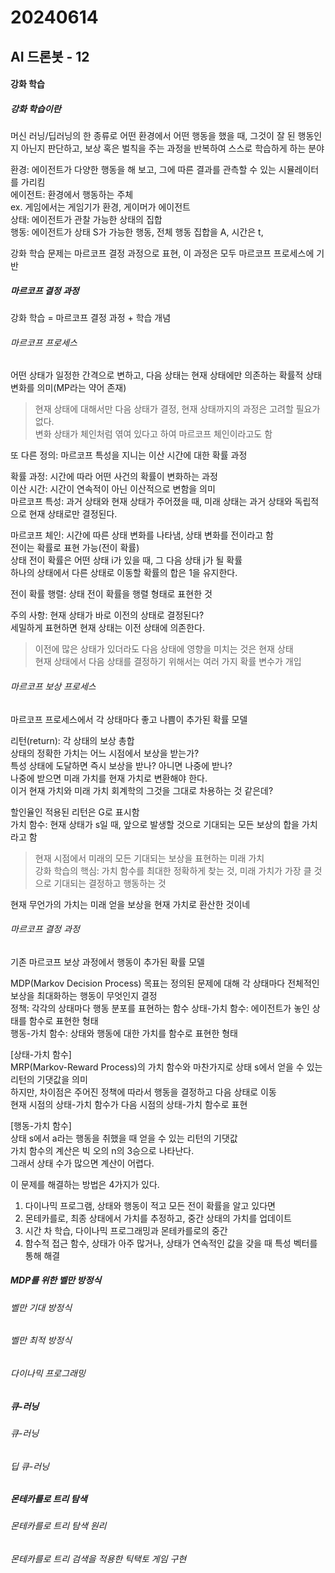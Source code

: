 # 20240614
## AI 드론봇 - 12


#### 강화 학습

##### 강화 학습이란
머신 러닝/딥러닝의 한 종류로 어떤 환경에서 어떤 행동을 했을 때, 그것이 잘 된 행동인지 아닌지 판단하고, 보상 혹은 벌칙을 주는 과정을 반복하여 스스로 학습하게 하는 분야  

환경: 에이전트가 다양한 행동을 해 보고, 그에 따른 결과를 관측할 수 있는 시뮬레이터를 가리킴  
에이전트: 환경에서 행동하는 주체  
  ex. 게임에서는 게임기가 환경, 게이머가 에이전트  
상태: 에이전트가 관찰 가능한 상태의 집합  
행동: 에이전트가 상태 S가 가능한 행동, 전체 행동 집합을 A, 시간은 t,  

강화 학습 문제는 마르코프 결정 과정으로 표현, 이 과정은 모두 마르코프 프로세스에 기반  

##### 마르코프 결정 과정
강화 학습 = 마르코프 결정 과정 + 학습 개념  

###### 마르코프 프로세스
어떤 상태가 일정한 간격으로 변하고, 다음 상태는 현재 상태에만 의존하는 확률적 상태 변화를 의미(MP라는 약어 존재)  
> 현재 상태에 대해서만 다음 상태가 결정, 현재 상태까지의 과정은 고려할 필요가 없다.  
변화 상태가 체인처럼 엮여 있다고 하여 마르코프 체인이라고도 함  

또 다른 정의: 마르코프 특성을 지니는 이산 시간에 대한 확률 과정  

  확률 과정: 시간에 따라 어떤 사건의 확률이 변화하는 과정  
  이산 시간: 시간이 연속적이 아닌 이산적으로 변함을 의미  
  마르코프 특성: 과거 상태와 현재 상태가 주어졌을 때, 미래 상태는 과거 상태와 독립적으로 현재 상태로만 결정된다.  

마르코프 체인: 시간에 따른 상태 변화를 나타냄, 상태 변화를 전이라고 함  
  전이는 확률로 표현 가능(전이 확률)  
  상태 전이 확률은 어떤 상태 i가 있을 때, 그 다음 상태 j가 될 확률  
  하나의 상태에서 다른 상태로 이동할 확률의 합은 1을 유지한다.  

전이 확률 행렬: 상태 전이 확률을 행렬 형태로 표현한 것  

주의 사항: 현재 상태가 바로 이전의 상태로 결정된다?  
세밀하게 표현하면 현재 상태는 이전 상태에 의존한다.  
> 이전에 많은 상태가 있더라도 다음 상태에 영향을 미치는 것은 현재 상태  
현재 상태에서 다음 상태를 결정하기 위해서는 여러 가지 확률 변수가 개입  

###### 마르코프 보상 프로세스
마르코프 프로세스에서 각 상태마다 좋고 나쁨이 추가된 확률 모델  

리턴(return): 각 상태의 보상 총합  
상태의 정확한 가치는 어느 시점에서 보상을 받는가?  
특성 상태에 도달하면 즉시 보상을 받나? 아니면 나중에 받나?  
나중에 받으면 미래 가치를 현재 가치로 변환해야 한다.  
이거 현재 가치와 미래 가치 회계학의 그것을 그대로 차용하는 것 같은데?  

할인율인 적용된 리턴은 G로 표시함  
가치 함수: 현재 상태가 s일 때, 앞으로 발생할 것으로 기대되는 모든 보상의 합을 가치라고 함  
> 현재 시점에서 미래의 모든 기대되는 보상을 표현하는 미래 가치  
강화 학습의 핵심: 가치 함수를 최대한 정확하게 찾는 것, 미래 가치가 가장 클 것으로 기대되는 결정하고 행동하는 것  

현재 무언가의 가치는 미래 얻을 보상을 현재 가치로 환산한 것이네  

###### 마르코프 결정 과정
기존 마르코프 보상 과정에서 행동이 추가된 확률 모델  

MDP(Markov Decision Process) 목표는 정의된 문제에 대해 각 상태마다 전체적인 보상을 최대화하는 행동이 무엇인지 결정  
  정책: 각각의 상태마다 행동 분포를 표현하는 함수
  상태-가치 함수: 에이전트가 놓인 상태를 함수로 표현한 형태  
  행동-가치 함수: 상태와 행동에 대한 가치를 함수로 표현한 형태  

[상태-가치 함수]  
MRP(Markov-Reward Process)의 가치 함수와 마찬가지로 상태 s에서 얻을 수 있는 리턴의 기댓값을 의미  
하지만, 차이점은 주어진 정책에 따라서 행동을 결정하고 다음 상태로 이동  
현재 시점의 상태-가치 함수가 다음 시점의 상태-가치 함수로 표현  

[행동-가치 함수]  
상태 s에서 a라는 행동을 취했을 때 얻을 수 있는 리턴의 기댓값  
가치 함수의 계산은 빅 오의 n의 3승으로 나타난다.  
그래서 상태 수가 많으면 계산이 어렵다.  

이 문제를 해결하는 방법은 4가지가 있다.  
1. 다이나믹 프로그램, 상태와 행동이 적고 모든 전이 확률을 알고 있다면
2. 몬테카를로, 최종 상태에서 가치를 추정하고, 중간 상태의 가치를 업데이트  
3. 시간 차 학습, 다이나믹 프로그래밍과 몬테카를로의 중간  
4. 함수적 접근 함수, 상태가 아주 많거나, 상태가 연속적인 값을 갖을 때 특성 벡터를 통해 해결

##### MDP를 위한 벨만 방정식
###### 벨만 기대 방정식
###### 벨만 최적 방정식
###### 다이나믹 프로그래밍

##### 큐-러닝
###### 큐-러닝
###### 딥 큐-러닝

##### 몬테카를로 트리 탐색
###### 몬테카를로 트리 탐색 원리
###### 몬테카를로 트리 검색을 적용한 틱택토 게임 구현